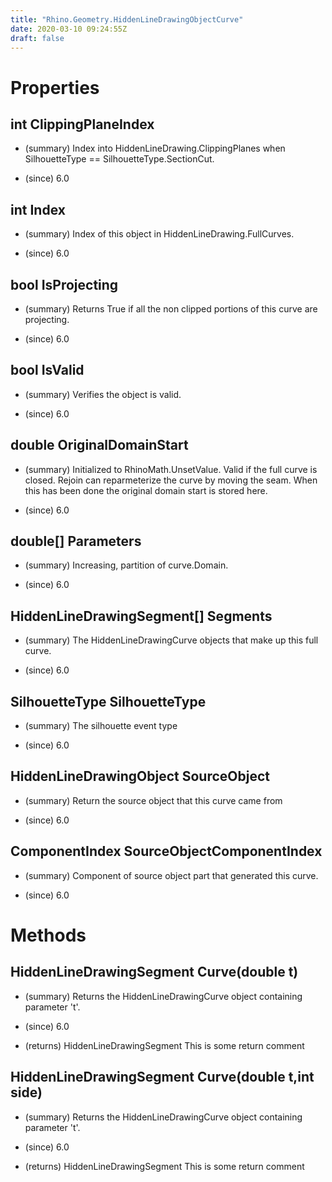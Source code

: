 ```yaml
---
title: "Rhino.Geometry.HiddenLineDrawingObjectCurve"
date: 2020-03-10 09:24:55Z
draft: false
---
```


# Properties
## int ClippingPlaneIndex
- (summary) 
     Index into HiddenLineDrawing.ClippingPlanes when SilhouetteType == SilhouetteType.SectionCut.
     
- (since) 6.0
## int Index
- (summary) 
     Index of this object in HiddenLineDrawing.FullCurves.
     
- (since) 6.0
## bool IsProjecting
- (summary) 
     Returns True if all the non clipped portions of this curve are projecting.
     
- (since) 6.0
## bool IsValid
- (summary) 
     Verifies the object is valid.
     
- (since) 6.0
## double OriginalDomainStart
- (summary) 
     Initialized to RhinoMath.UnsetValue. Valid if the full curve is closed.
     Rejoin can reparmeterize the curve by moving the seam.  When this has been
      done the original domain start is stored here.
     
- (since) 6.0
## double[] Parameters
- (summary) 
     Increasing, partition of curve.Domain.
     
- (since) 6.0
## HiddenLineDrawingSegment[] Segments
- (summary) 
     The HiddenLineDrawingCurve objects that make up this full curve.
     
- (since) 6.0
## SilhouetteType SilhouetteType
- (summary) 
     The silhouette event type
     
- (since) 6.0
## HiddenLineDrawingObject SourceObject
- (summary) 
     Return the source object that this curve came from
     
- (since) 6.0
## ComponentIndex SourceObjectComponentIndex
- (summary) 
     Component of source object part that generated this curve.
     
- (since) 6.0
# Methods
## HiddenLineDrawingSegment Curve(double t)
- (summary) 
     Returns the HiddenLineDrawingCurve object containing parameter 't'.
     
- (since) 6.0
- (returns) HiddenLineDrawingSegment This is some return comment
## HiddenLineDrawingSegment Curve(double t,int side)
- (summary) 
     Returns the HiddenLineDrawingCurve object containing parameter 't'.
     
- (since) 6.0
- (returns) HiddenLineDrawingSegment This is some return comment
